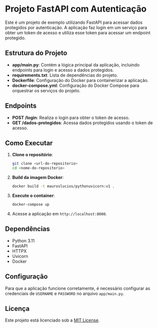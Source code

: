 # Projeto FastAPI com Autenticação

Este é um projeto de exemplo utilizando FastAPI para acessar dados protegidos por autenticação. A aplicação faz login em um serviço para obter um token de acesso e utiliza esse token para acessar um endpoint protegido.

## Estrutura do Projeto

- **app/main.py**: Contém a lógica principal da aplicação, incluindo endpoints para login e acesso a dados protegidos.
- **requirements.txt**: Lista de dependências do projeto.
- **Dockerfile**: Configuração do Docker para containerizar a aplicação.
- **docker-compose.yml**: Configuração do Docker Compose para orquestrar os serviços do projeto.

## Endpoints

- **POST /login**: Realiza o login para obter o token de acesso.
- **GET /dados-protegidos**: Acessa dados protegidos usando o token de acesso.

## Como Executar

1. **Clone o repositório**:
   ```bash
   git clone <url-do-repositorio>
   cd <nome-do-repositorio>
   ```

2. **Build da imagem Docker**:
   ```bash
   docker build -t mauroslucios/pythonuvicorn:v1 .
   ```

3. **Execute o container**:
   ```bash
   docker-compose up
   ```

4. Acesse a aplicação em `http://localhost:8000`.

## Dependências

- Python 3.11
- FastAPI
- HTTPX
- Uvicorn
- Docker

## Configuração

Para que a aplicação funcione corretamente, é necessário configurar as credenciais de `USERNAME` e `PASSWORD` no arquivo `app/main.py`.

## Licença

Este projeto está licenciado sob a [MIT License](LICENSE).
